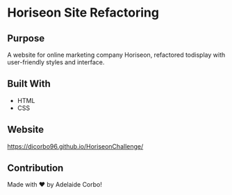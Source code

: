 # Horiseon Site Refactoring

## Purpose
A website for online marketing company Horiseon, refactored todisplay with user-friendly styles and interface.

## Built With
* HTML
* CSS

## Website
https://dicorbo96.github.io/HoriseonChallenge/

## Contribution
Made with ❤️ by Adelaide Corbo!

